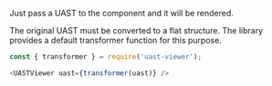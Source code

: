 Just pass a UAST to the component and it will be rendered.

The original UAST must be converted to a flat structure.
The library provides a default transformer function for this purpose.

```js
const { transformer } = require('uast-viewer');

<UASTViewer uast={transformer(uast)} />
```
